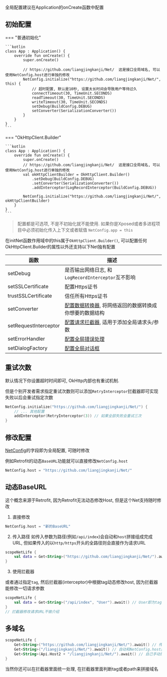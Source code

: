 全局配置建议在Application的onCreate函数中配置

## 初始配置

=== "普通初始化"

    ```kotlin
    class App : Application() {
        override fun onCreate() {
            super.onCreate()
    
            // https://github.com/liangjingkanji/Net/  这是接口全局域名, 可以使用NetConfig.host进行单独的修改
            NetConfig.initialize("https://github.com/liangjingkanji/Net/", this) {
                // 超时配置, 默认是10秒, 设置太长时间会导致用户等待过久
                connectTimeout(30, TimeUnit.SECONDS)
                readTimeout(30, TimeUnit.SECONDS)
                writeTimeout(30, TimeUnit.SECONDS)
                setDebug(BuildConfig.DEBUG)
                setConverter(SerializationConverter())
            }
        }
    }
    ```

=== "OkHttpClient.Builder"

    ```kotlin
    class App : Application() {
        override fun onCreate() {
            super.onCreate()
            // https://github.com/liangjingkanji/Net/  这是接口全局域名, 可以使用NetConfig.host进行单独的修改
            val okHttpClientBuilder = OkHttpClient.Builder()
                .setDebug(BuildConfig.DEBUG)
                .setConverter(SerializationConverter())
                .addInterceptor(LogRecordInterceptor(BuildConfig.DEBUG))
    
            NetConfig.initialize("https://github.com/liangjingkanji/Net/", okHttpClientBuilder)
        }
    }
    ```

> 配置都是可选项, 不是不初始化就不能使用. 如果你是Xposed或者多进程项目中必须初始化传入上下文或者赋值 `NetConfig.app = this`

在initNet函数作用域中的this属于`OkHttpClient.Builder()`, 可以配置任何OkHttpClient.Builder的属性以外还支持以下Net独有配置

| 函数 | 描述 |
|-|-|
| setDebug | 是否输出网络日志, 和`LogRecordInterceptor`互不影响  |
| setSSLCertificate | 配置Https证书 |
| trustSSLCertificate | 信任所有Https证书 |
| setConverter | [配置数据转换器](converter.md), 将网络返回的数据转换成你想要的数据结构 |
| setRequestInterceptor | [配置请求拦截器](interceptor.md), 适用于添加全局请求头/参数 |
| setErrorHandler | [配置全局错误处理](error-global.md) |
| setDialogFactory | [配置全局对话框](auto-dialog.md) |

## 重试次数

默认情况下你设置超时时间即可, OkHttp内部也有重试机制.

但是个别开发者需求指定重试次数则可以添加`RetryInterceptor`拦截器即可实现失败以后会重试指定次数

```kotlin
NetConfig.initialize("https://github.com/liangjingkanji/Net/") {
    // ... 其他配置
    addInterceptor(RetryInterceptor(3)) // 如果全部失败会重试三次
}
```


## 修改配置

[NetConfig](api/-net/com.drake.net/-net-config/index.html)的字段即为全局配置, 可随时修改

例如Retrofit的动态`BaseURL`功能就可以直接修改`NetConfig.host`

```kotlin
NetConfig.host = "https://github.com/liangjingkanji/Net/"
```


## 动态BaseURL

这个概念来源于Retrofit, 因为Retrofit无法动态修改Host, 但是这个Net支持随时修改

1) 直接修改

```kotlin
NetConfig.host = "新的BaseURL"
```


2) 传入路径
如传入参数为路径(例如`/api/index`)会自动和`host`拼接组成完成URL, 但如果传入的以`http/https`开头的全路径则会直接作为请求URL

```kotlin
scopeNetLife {
    val data = Get<String>("https://github.com/liangjingkanji/Net/").await()
}
```

3) 使用拦截器

或者通过指定`tag`, 然后拦截器(interceptor)中根据tag动态修改host, 因为拦截器能修改一切请求参数

```kotlin
scopeNetLife {
    val data = Get<String>("/api/index", "User").await() // User即为tag
}
// 拦截器修改请求URL不做介绍
```

## 多域名

```kotlin
scopeNetLife {
    Get<String>("https://github.com/liangjingkanji/Net/").await() // 传入域名就会使用当前域名
    Get<String>("/liangjingkanji/Net/").await() // 自动和NetConfig.host拼接
    Get<String>(Api.Host2 + "/liangjingkanji/Net/").await() // 自己手动拼接
}
```

当然你还可以在拦截器里面统一处理, 在拦截器里面判断tag或者path来拼接域名



